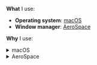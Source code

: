 **What** I use:

*   **Operating system**: [macOS]
*   **Window manager**: [AeroSpace]

[AeroSpace]: https://github.com/nikitabobko/AeroSpace
[macOS]: https://en.wikipedia.org/wiki/MacOS

**Why** I use:

<details>
<summary>macOS</summary>

1.  **hardware integration**

    I want a hardware-optimized desktop operating system that works out of the
    box. This allows me to be productive from day one instead of spending
    time troubleshooting hardware compatibility. Thus no fragmented ones like
    [Linux distributions].

1.  **UNIX compatibility**

    I want a Unix-based desktop operating system that provides native Unix
    functionality without virtualization. This allows me to use familiar
    commands and tools from server environments. Thus no non-Unix ones like
    [Windows] requiring virtualization.

[Linux distributions]: https://en.wikipedia.org/wiki/Linux_distribution
[Windows]: https://en.wikipedia.org/wiki/Microsoft_Windows
</details>

<details>
<summary>AeroSpace</summary>

1.  **tiled layout**

    I want a tiling window manager that automatically organizes windows into
    non-overlapping tiles. This allows me to see all open applications at once
    and it naturally encourages me to organize them into multiple workspaces.
    Thus no floating ones like the built-in macOS window manager, even with
    snapping tools like [Magnet] or [Rectangle].

1.  **i3 paradigm**

    I want an i3-like window manager that provides keyboard bindings, true
    workspaces (not macOS Spaces), and multi-monitor setup. This allows me to
    use the same workflow I had on a Linux desktop using the i3 window manager.
    Thus no non-i3 ones like [Amethyst] or [Yabai].

[Amethyst]: https://github.com/ianyh/Amethyst
[Magnet]: https://magnet.crowdcafe.com
[Rectangle]: https://rectangleapp.com
[Yabai]: https://github.com/koekeishiya/yabai
</details>
